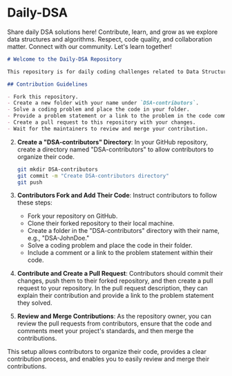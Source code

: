 # Daily-DSA
Share daily DSA solutions here! Contribute, learn, and grow as we explore data structures and algorithms. Respect, code quality, and collaboration matter. Connect with our community. Let's learn together!



   ```markdown
   # Welcome to the Daily-DSA Repository

   This repository is for daily coding challenges related to Data Structures and Algorithms (DSA). 

   ## Contribution Guidelines

   - Fork this repository.
   - Create a new folder with your name under `DSA-contributors`.
   - Solve a coding problem and place the code in your folder.
   - Provide a problem statement or a link to the problem in the code comments.
   - Create a pull request to this repository with your changes.
   - Wait for the maintainers to review and merge your contribution.
   ```

2. **Create a "DSA-contributors" Directory**:
   In your GitHub repository, create a directory named "DSA-contributors" to allow contributors to organize their code.

   ```bash
   git mkdir DSA-contributors
   git commit -m "Create DSA-contributors directory"
   git push
   ```

3. **Contributors Fork and Add Their Code**:
   Instruct contributors to follow these steps:

   - Fork your repository on GitHub.
   - Clone their forked repository to their local machine.
   - Create a folder in the "DSA-contributors" directory with their name, e.g., "DSA-JohnDoe."
   - Solve a coding problem and place the code in their folder.
   - Include a comment or a link to the problem statement within their code.

4. **Contribute and Create a Pull Request**:
   Contributors should commit their changes, push them to their forked repository, and then create a pull request to your repository. In the pull request description, they can explain their contribution and provide a link to the problem statement they solved.

5. **Review and Merge Contributions**:
   As the repository owner, you can review the pull requests from contributors, ensure that the code and comments meet your project's standards, and then merge the contributions.

This setup allows contributors to organize their code, provides a clear contribution process, and enables you to easily review and merge their contributions.
